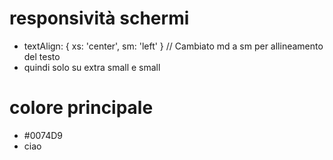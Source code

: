 # responsività schermi
* textAlign: { xs: 'center', sm: 'left' } // Cambiato md a sm per allineamento del testo
* quindi solo su extra small e small 


# colore principale
* #0074D9
* ciao